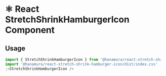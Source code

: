 # ⚛️ React StretchShrinkHamburgerIcon Component

## Usage

```jsx
import { StretchShrinkHamburgerIcon } from '@hanamura/react-stretch-shrink-hamburger-icon'
import '@hanamura/react-stretch-shrink-hamburger-icon/dist/index.css'
;<StretchShrinkHamburgerIcon />
```
